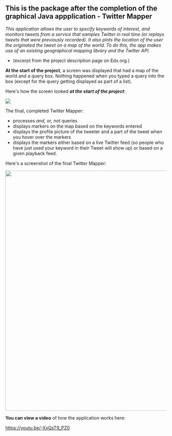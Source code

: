 ## This is the package after the completion of the graphical Java appplication - Twitter Mapper

<i>This application allows the user to specify keywords of interest, and monitors tweets from a service that samples Twitter in real time (or replays tweets that were previously recorded). It also plots the location of the user the originated the tweet on a map of the world. To do this, the app makes use of an existing geographical mapping library and the Twitter API.</i>

- (excerpt from the project description page on Edx.org.)

<b>At the start of the project</b>, a screen was displayed that had a map of the world and a query box. Nothing happened when you typed a query into the box (except for the query getting displayed as part of a list).

Here's how the screen looked <b><i>at the start of the project</i></b>:

<img src = "https://oi594.photobucket.com/albums/tt22/meghufree/Twitter_Mapper_Starter_Screenshot.png?t=1562384052">

The final, completed Twitter Mapper:
 
- processes <i>and, or, not</i> queries
- displays markers on the map based on the keywords entered 
- displays the profile picture of the tweeter and a part of the tweet when you hover over the markers
- displays the markers either based on a live Twitter feed (so people who have just used your keyword in their Tweet will show up) or based on a given playback feed.

Here's a screenshot of the final Twitter Mapper:

<img src = "https://oi594.photobucket.com/albums/tt22/meghufree/Twitter-mapper-final-screenshot.png" width=750>

<b>You can view a video</b> of how the application works here:

https://youtu.be/-XxQsT9_PZ0
